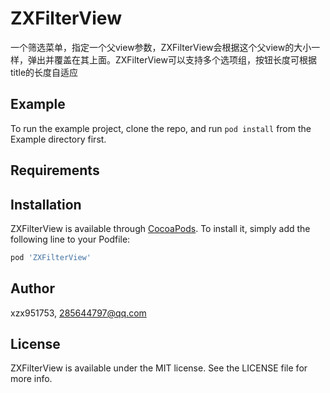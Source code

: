 # ZXFilterView
一个筛选菜单，指定一个父view参数，ZXFilterView会根据这个父view的大小一样，弹出并覆盖在其上面。ZXFilterView可以支持多个选项组，按钮长度可根据title的长度自适应

## Example

To run the example project, clone the repo, and run `pod install` from the Example directory first.

## Requirements

## Installation

ZXFilterView is available through [CocoaPods](http://cocoapods.org). To install
it, simply add the following line to your Podfile:

```ruby
pod 'ZXFilterView'
```

## Author

xzx951753, 285644797@qq.com

## License

ZXFilterView is available under the MIT license. See the LICENSE file for more info.
